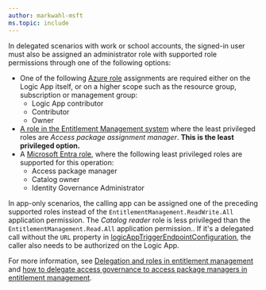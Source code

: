 ```yaml
---
author: markwahl-msft
ms.topic: include
---
```


<!-- Applies to:
- accessPackageAssignmentRequestWorkflowExtension
- customAccessPackageWorkflowExtension
-->

In delegated scenarios with work or school accounts, the signed-in user must also be assigned an administrator role with supported role permissions through one of the following options:

- One of the following [Azure role](azure/role-based-access-control/built-in-roles) assignments are required either on the Logic App itself, or on a higher scope such as the resource group, subscription or management group:
    - Logic App contributor
    - Contributor
    - Owner
- [A role in the Entitlement Management system](/entra/id-governance/entitlement-management-delegate) where the least privileged roles are *Access package assignment manager*. **This is the least privileged option.**
- A [Microsoft Entra role](/entra/identity/role-based-access-control/permissions-reference?toc=%2Fgraph%2Ftoc.json), where the following least privileged roles are supported for this operation:
    - Access package manager
    - Catalog owner
    - Identity Governance Administrator  

In app-only scenarios, the calling app can be assigned one of the preceding supported roles instead of the `EntitlementManagement.ReadWrite.All` application permission. The *Catalog reader* role is less privileged than the `EntitlementManagement.Read.All` application permission.. If it's a delegated call without the `URL` property in [logicAppTriggerEndpointConfiguration](../api/resources/logicapptriggerendpointconfiguration.md), the caller also needs to be authorized on the Logic App.

For more information, see [Delegation and roles in entitlement management](/entra/id-governance/entitlement-management-delegate) and [how to delegate access governance to access package managers in entitlement management](/entra/id-governance/entitlement-management-delegate-managers).
